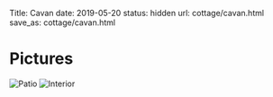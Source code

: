 Title: Cavan
date: 2019-05-20
status: hidden
url: cottage/cavan.html
save_as: cottage/cavan.html

Pictures
========

![Patio]({static}/images/cavan/1.JPG)
![Interior]({static}/images/cavan/2.JPG)
